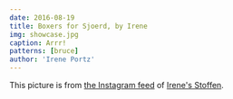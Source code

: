 ```yaml
---
date: 2016-08-19
title: Boxers for Sjoerd, by Irene
img: showcase.jpg
caption: Arrr!
patterns: [bruce]
author: 'Irene Portz'
---
```


This picture is from [the Instagram feed](https://www.instagram.com/p/BJS0jaThfh1/)  of [Irene's Stoffen](https://www.facebook.com/irenes.stoffen).
